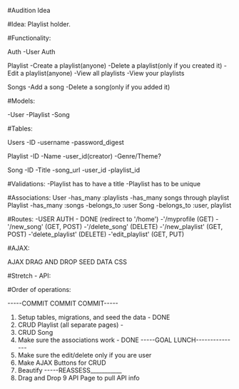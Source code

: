 #Audition Idea

#Idea: Playlist holder.

#Functionality:

  Auth
    -User Auth

  Playlist
    -Create a playlist(anyone)
    -Delete a playlist(only if you created it)
    -Edit a playlist(anyone)
    -View all playlists
    -View your playlists

  Songs
    -Add a song
    -Delete a song(only if you added it)


#Models:

  -User
  -Playlist
  -Song

#Tables:

  Users
    -ID
    -username
    -password_digest

  Playlist
    -ID
    -Name
    -user_id(creator)
    -Genre/Theme?

  Song
    -ID
    -Title
    -song_url
    -user_id
    -playlist_id

#Validations:
  -Playlist has to have a title
  -Playlist has to be unique

#Associations:
    User
      -has_many :playlists
      -has_many songs through playlist
    Playlist
      -has_many :songs
      -belongs_to :user
    Song
      -belongs_to :user, playlist

#Routes:
  -USER AUTH - DONE (redirect to '/home')
  -'/myprofile (GET)
  -'/new_song' (GET, POST)
  -'/delete_song' (DELETE)
  -'/new_playlist' (GET, POST)
  -'delete_playlist' (DELETE)
  -'edit_playlist' (GET, PUT)

#AJAX:

AJAX DRAG AND DROP
SEED DATA
CSS

#Stretch - API:

#Order of operations:

-----COMMIT COMMIT COMMIT-----

1) Setup tables, migrations, and seed the data - DONE
2) CRUD Playlist (all separate pages) -
3) CRUD Song
4) Make sure the associations work - DONE
-----GOAL LUNCH---------------
5) Make sure the edit/delete only if you are user
6) Make AJAX Buttons for CRUD
7) Beautify
-----REASSESS___________
8) Drag and Drop
9  API Page to pull API info

